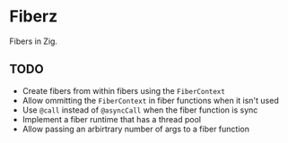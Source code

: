 
# Fiberz

Fibers in Zig.

## TODO

- Create fibers from within fibers using the `FiberContext`
- Allow ommitting the `FiberContext` in fiber functions when it isn't used
- Use `@call` instead of `@asyncCall` when the fiber function is sync
- Implement a fiber runtime that has a thread pool
- Allow passing an arbirtrary number of args to a fiber function

